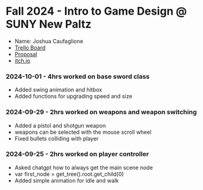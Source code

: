 # Fall 2024 - Intro to Game Design @ SUNY New Paltz
* Name: Joshua Caufaglione
* [Trello Board](https://trello.com/b/t5pNhfbN/new-paltz-game-design-final-project-template)
* [Proposal](Caufaglione-proposal.pdf)
* [itch.io](sessiom.itch.io)

### 2024-10-01 - 4hrs worked on base sword class
* Added swing animation and hitbox
* Added functions for upgrading speed and size

### 2024-09-29 - 2hrs worked on weapons and weapon switching
* Added a pistol and shotgun weapon
* weapons can be selected with the mouse scroll wheel
* Fixed bullets colliding with player 

### 2024-09-25 - 2hrs worked on player controller
* Asked chatgpt how to always get the main scene node
* var first_node = get_tree().root.get_child(0)
* Added simple animation for idle and walk


